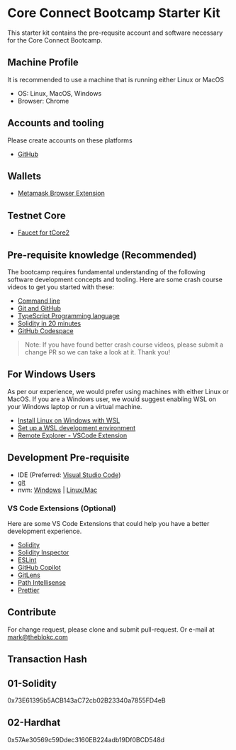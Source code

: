 # Core Connect Bootcamp Starter Kit

This starter kit contains the pre-requsite account and software necessary for the Core Connect Bootcamp.

## Machine Profile

It is recommended to use a machine that is running either Linux or MacOS

- OS: Linux, MacOS, Windows
- Browser: Chrome

## Accounts and tooling

Please create accounts on these platforms

- [GitHub](https://github.com/)

## Wallets

- [Metamask Browser Extension](https://metamask.io/download/)

## Testnet Core

- [Faucet for tCore2](https://scan.test2.btcs.network/faucet)

## Pre-requisite knowledge (Recommended)

The bootcamp requires fundamental understanding of the following software development concepts and tooling.
Here are some crash course videos to get you started with these:

- [Command line](https://www.youtube.com/watch?v=uwAqEzhyjtw)
- [Git and GitHub](https://www.youtube.com/watch?v=mJ-qvsxPHpY)
- [TypeScript Programming language](https://www.youtube.com/watch?v=BCg4U1FzODs)
- [Solidity in 20 minutes](https://youtu.be/RQzuQb0dfBM?si=OcpChLiTfPsOSC3H)
- [GitHub Codespace](https://www.youtube.com/watch?v=D_5T6KMTRb8)

> Note: If you have found better crash course videos, please submit a change PR so we can take a look at it. Thank you!

## For Windows Users

As per our experience, we would prefer using machines with either Linux or MacOS.
If you are a Windows user, we would suggest enabling WSL on your Windows laptop or run a virtual machine.

- [Install Linux on Windows with WSL](https://learn.microsoft.com/en-us/windows/wsl/install)
- [Set up a WSL development environment](https://learn.microsoft.com/en-us/windows/wsl/setup/environment)
- [Remote Explorer - VSCode Extension](https://marketplace.visualstudio.com/items?itemName=ms-vscode.remote-explorer)

## Development Pre-requisite

- IDE (Preferred: [Visual Studio Code](https://code.visualstudio.com/))
- [git](https://git-scm.com/downloads)
- nvm: [Windows](https://github.com/coreybutler/nvm-windows) | [Linux/Mac](https://github.com/nvm-sh/nvm)

### VS Code Extensions (Optional)

Here are some VS Code Extensions that could help you have a better development experience.

- [Solidity](https://marketplace.visualstudio.com/items?itemName=JuanBlanco.solidity)
- [Solidity Inspector](https://marketplace.visualstudio.com/items?itemName=PraneshASP.vscode-solidity-inspector&fbclid=IwAR06u7pxaz64pHVdIi4EJxpurHagspg2sEjHusrTDdlkoYC38iKMiRqhgH0)
- [ESLint](https://marketplace.visualstudio.com/items?itemName=dbaeumer.vscode-eslint)
- [GitHub Copilot](https://marketplace.visualstudio.com/items?itemName=GitHub.copilot)
- [GitLens](https://marketplace.visualstudio.com/items?itemName=eamodio.gitlens)
- [Path Intellisense](https://marketplace.visualstudio.com/items?itemName=christian-kohler.path-intellisense)
- [Prettier](https://marketplace.visualstudio.com/items?itemName=esbenp.prettier-vscode)

## Contribute

For change request, please clone and submit pull-request. Or e-mail at mark@theblokc.com

## Transaction Hash

## 01-Solidity

0x73E61395b5ACB143aC72cb02B23340a7855FD4eB

## 02-Hardhat

0x57Ae30569c59Ddec3160EB224adb19Df0BCD548d
